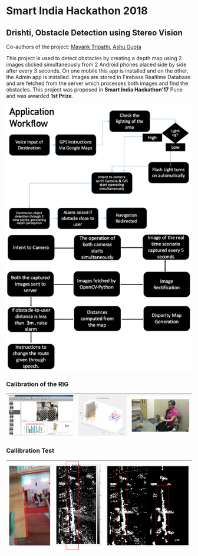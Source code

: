 # Smart India Hackathon 2018

## Drishti, Obstacle Detection using Stereo Vision

Co-authors of the project: <a href="https://github.com/mayank408/">Mayank Tripathi</a>, <a href="https://github.com/ashu10832">Ashu Gupta</a>

This project is used to detect obstacles by creating a depth map using 2 images clicked simultaneously from 2 Android phones placed side by side after every 3 seconds.
On one mobile this app is installed and on the other, the Admin app is installed. Images are stored in Firebase Realtime Database and are fetched from the server which processes both images and find the obstacles.
This project was proposed in **Smart India Hackathon'17** Pune and was awarded **1st Prize**.

<img src ="./images/app-workflow.png">

<img src ="./images/app-workflow-2.png">

### Calibration of the RIG

| <img src ="./images/rig-callibration-1.png"> | <img src ="./images/rig-callibration-2.png"> | <img src ="./images/rig-callibration-3.png"> |
| --- | --- | --- |


### Callibration Test

| <img src ="./images/callib-test-1.png"> | <img src ="./images/callib-test-2.png"> | <img src ="./images/callib-test-3.png"> |
| --- | --- | --- |
